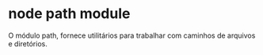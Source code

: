 # node path module
O módulo path, fornece utilitários para trabalhar com caminhos de arquivos e diretórios.
